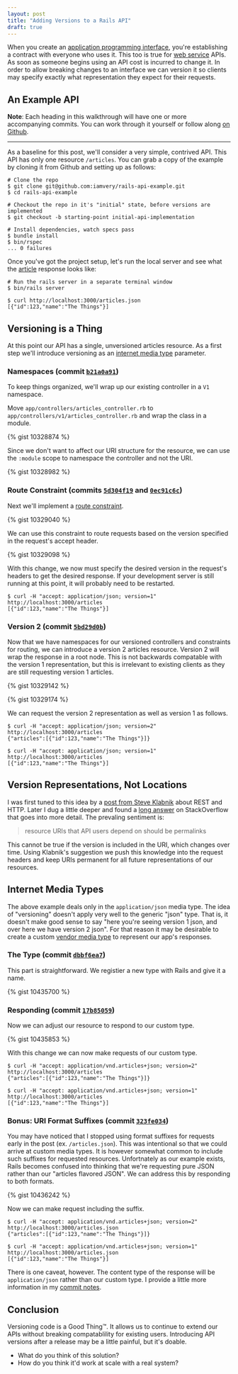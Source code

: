 ```yaml
---
layout: post
title: "Adding Versions to a Rails API"
draft: true
---
```


When you create an [application programming interface](http://en.wikipedia.org/wiki/Application_programming_interface),
you're establishing a contract with everyone who uses it. This too is true for
[web service](http://en.wikipedia.org/wiki/Web_service) APIs. As soon as
someone begins using an API cost is incurred to change it. In order to allow
breaking changes to an interface we can version it so clients may specify
exactly what representation they expect for their requests.

## An Example API

**Note**: Each heading in this walkthrough will have one or more accompanying
commits. You can work through it yourself or follow along [on Github](https://github.com/iamvery/rails-api-example).

---

As a baseline for this post, we'll consider a very simple, contrived API. This
API has only one resource `/articles`. You can grab a copy of the example by
cloning it from Github and setting up as follows:

    # Clone the repo
    $ git clone git@github.com:iamvery/rails-api-example.git
    $ cd rails-api-example

    # Checkout the repo in it's "initial" state, before versions are implemented
    $ git checkout -b starting-point initial-api-implementation

    # Install dependencies, watch specs pass
    $ bundle install
    $ bin/rspec
    ... 0 failures

Once you've got the project setup, let's run the local server and see what
the [article](https://github.com/iamvery/rails-api-example/blob/7b664c797e1e896f84abcc377e5c507a161f4d31/app/controllers/articles_controller.rb)
response looks like:

    # Run the rails server in a separate terminal window
    $ bin/rails server

    $ curl http://localhost:3000/articles.json
    [{"id":123,"name":"The Things"}]

## Versioning is a Thing

At this point our API has a single, unversioned articles resource. As a first
step we'll introduce versioning as an [internet media type](http://en.wikipedia.org/wiki/Internet_media_type)
parameter.

### Namespaces (commit [`b21a0a91`](https://github.com/iamvery/rails-api-example/commit/b21a0a918c65892376ccbebaf96057051795afc0))

To keep things organized, we'll wrap up our existing controller in a `V1`
namespace.

Move `app/controllers/articles_controller.rb` to
`app/controllers/v1/articles_controller.rb` and wrap the class in a module.

{% gist 10328874 %}

Since we don't want to affect our URI structure for the resource, we can use
the `:module` scope to namespace the controller and not the URI.

{% gist 10328982 %}

### Route Constraint (commits [`5d304f19`](https://github.com/iamvery/rails-api-example/commit/5d304f1983107c4cb609d83a5b6b209ba4064287) and [`0ec91c6c`](https://github.com/iamvery/rails-api-example/commit/0ec91c6c6cce5113b7f9e1d9484a3f2d94936ad5))

Next we'll implement a [route constraint](http://guides.rubyonrails.org/routing.html#advanced-constraints).

{% gist 10329040 %}

We can use this constraint to route requests based on the version specified in
the request's accept header.

{% gist 10329098 %}

With this change, we now must specify the desired version in the request's
headers to get the desired response. If your development server is still
running at this point, it will probably need to be restarted.

    $ curl -H "accept: application/json; version=1" http://localhost:3000/articles
    [{"id":123,"name":"The Things"}]

### Version 2 (commit [`5bd29d0b`](https://github.com/iamvery/rails-api-example/commit/5bd29d0bb92c10c3884b1f5aa8fac0886e1f0205))

Now that we have namespaces for our versioned controllers and constraints for
routing, we can introduce a version 2 articles resource. Version 2 will wrap
the response in a root node. This is not backwards compatable with the version
1 representation, but this is irrelevant to existing clients as they are still
requesting version 1 articles.

{% gist 10329142 %}

{% gist 10329174 %}

We can request the version 2 representation as well as version 1 as follows.

    $ curl -H "accept: application/json; version=2" http://localhost:3000/articles
    {"articles":[{"id":123,"name":"The Things"}]}

    $ curl -H "accept: application/json; version=1" http://localhost:3000/articles
    [{"id":123,"name":"The Things"}]

## Version Representations, Not Locations

I was first tuned to this idea by a [post from Steve Klabnik](http://blog.steveklabnik.com/posts/2011-07-03-nobody-understands-rest-or-http#i_want_my_api_to_be_versioned)
about REST and HTTP. Later I dug a little deeper and found a [long answer](http://stackoverflow.com/a/398564)
on StackOverflow that goes into more detail. The prevaling sentiment is:

> resource URIs that API users depend on should be permalinks

This cannot be true if the version is included in the URI, which changes over
time.  Using Klabnik's suggestion we push this knowledge into the request
headers and keep URIs permanent for all future representations of our
resources.

## Internet Media Types

The above example deals only in the `application/json` media type. The idea of
"versioning" doesn't apply very well to the generic "json" type. That is, it
doesn't make good sense to say "here you're seeing version 1 json, and over
here we have version 2 json". For that reason it may be desirable to create
a custom [vendor media type](http://en.wikipedia.org/wiki/Internet_media_type#Vendor_tree)
to represent our app's responses.

### The Type (commit [`dbbf6ea7`](https://github.com/iamvery/rails-api-example/commit/dbbf6ea77c433937da41e466b6bf2266a0d8cfd1))

This part is straightforward. We registier a new type with Rails and give it a
name.

{% gist 10435700 %}

### Responding (commit [`17b85059`](https://github.com/iamvery/rails-api-example/commit/17b850599f2546600475b3a525e71c3afff0abbe))

Now we can adjust our resource to respond to our custom type.

{% gist 10435853 %}

With this change we can now make requests of our custom type.

    $ curl -H "accept: application/vnd.articles+json; version=2" http://localhost:3000/articles
    {"articles":[{"id":123,"name":"The Things"}]}

    $ curl -H "accept: application/vnd.articles+json; version=1" http://localhost:3000/articles
    [{"id":123,"name":"The Things"}]

### Bonus: URI Format Suffixes (commit [`323fe034`](https://github.com/iamvery/rails-api-example/commit/323fe034d4135a9a2aaa5b801509eb7c6fc38b7b))

You may have noticed that I stopped using format suffixes for requests early in
the post (ex. `/articles.json`). This was intentional so that we could arrive
at custom media types. It is however somewhat common to include such suffixes
for requested resources. Unfortnately as our example exists, Rails becomes
confused into thinking that we're requesting pure JSON rather than our
"articles flavored JSON". We can address this by responding to both formats.

{% gist 10436242 %}

Now we can make request including the suffix.

    $ curl -H "accept: application/vnd.articles+json; version=2" http://localhost:3000/articles.json
    {"articles":[{"id":123,"name":"The Things"}]}

    $ curl -H "accept: application/vnd.articles+json; version=1" http://localhost:3000/articles.json
    [{"id":123,"name":"The Things"}]

There is one caveat, however. The content type of the response will be
`application/json` rather than our custom type. I provide a little more
information in my [commit notes](https://github.com/iamvery/rails-api-example/commit/323fe034d4135a9a2aaa5b801509eb7c6fc38b7b).

## Conclusion

Versioning code is a Good Thing™. It allows us to continue to extend our APIs
without breaking compatablility for existing users. Introducing API versions
after a release may be a little painful, but it's doable.

* What do you think of this solution?
* How do you think it'd work at scale with a real system?
